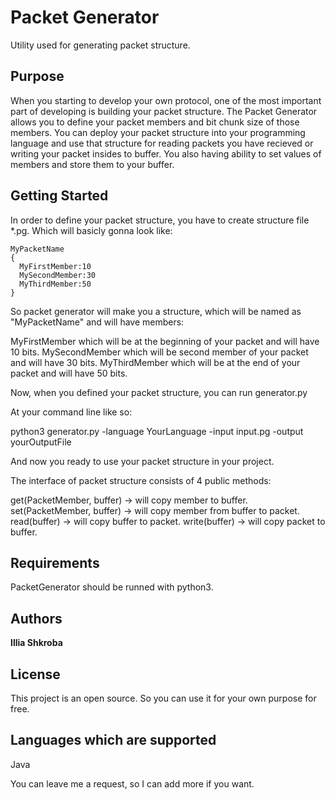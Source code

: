 # Packet Generator

Utility used for generating packet structure.

## Purpose

When you starting to develop your own protocol, one of the most important part of developing is building your packet structure. The Packet Generator allows you
to define your packet members and bit chunk size of those members. You can deploy your packet structure into your programming language and use that structure for
reading packets you have recieved or writing your packet insides to buffer. You also having ability to set values of members and store them to your buffer.

## Getting Started

In order to define your packet structure, you have to create structure file *.pg.
Which will basicly gonna look like:
```
MyPacketName
{
  MyFirstMember:10
  MySecondMember:30
  MyThirdMember:50
}
```
So packet generator will make you a structure, which will be named as "MyPacketName" and will have members:

MyFirstMember which will be at the beginning of your packet and will have 10 bits.
MySecondMember which will be second member of your packet and will have 30 bits.
MyThirdMember which will be at the end of your packet and will have 50 bits.

Now, when you defined your packet structure, you can run generator.py

At your command line like so:

python3 generator.py -language YourLanguage -input input.pg -output yourOutputFile

And now you ready to use your packet structure in your project.

The interface of packet structure consists of 4 public methods:

get(PacketMember, buffer) -> will copy member to buffer.
set(PacketMember, buffer) -> will copy member from buffer to packet.
read(buffer) -> will copy buffer to packet.
write(buffer) -> will copy packet to buffer.

## Requirements

PacketGenerator should be runned with python3.

## Authors

**Illia Shkroba**

## License

This project is an open source. So you can use it for your own purpose for free.

## Languages which are supported
  Java
  
  You can leave me a request, so I can add more if you want.
